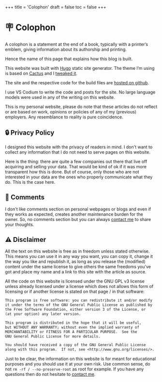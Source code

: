 +++
title = 'Colophon'
draft = false
toc = false
+++

# 🪧 Colophon

A colophon is a statement at the end of a book, typically with a printer’s emblem, giving information about its authorship and printing.

Hence the name of this page that explains how this blog is built.

This website was built with [Hugo](https://gohugo.io/) static site generator.
The theme I’m using is based on [Cactus](https://github.com/monkeyWzr/hugo-theme-cactus) and
I [tweaked it](https://github.com/thatmlopsguy/hugo-theme-cactus2).

The site and the respective code for the build files are [hosted on github](https://github.com/thatmlopsguy/thatmlopsguy.github.io).

I use VS Codium to write the code and posts for the site. No large language models were used in any of the writing on this website.

This is my personal website, please do note that these articles do not reflect or are based on work, opinions or policies
of any of my (previous) employers. Any resemblance to reality is pure coincidence.

## 🔒 Privacy Policy

I designed this website with the privacy of readers in mind. I don't want to collect any information
that I do not need to serve pages on this website.

Here is the thing: there are quite a few companies out there that live off acquiring and selling your data.
That would be kind of ok if it was more transparent how this is done. But of course, only those who are not
interested in your data are the ones who properly communicate what they do. This is the case here.

## 📮 Comments

I don't like comments section on personal webpages or blogs and even if they works as expected,
creates another maintenance burden for the owner.
So, no comments section but you can always [contact me](contact.md) to share your thoughts.

## ⚠️ Disclaimer

All the text on this website is free as in freedom unless stated otherwise. This means you can use
it in any way you want, you can copy it, change it the way you like and republish it, as long as you
release the (modified) content under the same license to give others the same freedoms you've got and
place my name and a link to this site with the article as source.

All the code on this website is licensed under the GNU GPL v3 license unless already licensed under
a license which does not allows this form of licensing or if another license is stated on that page
/ in that software:

```txt
This program is free software: you can redistribute it and/or modify
it under the terms of the GNU General Public License as published by
the Free Software Foundation, either version 3 of the License, or
(at your option) any later version.

This program is distributed in the hope that it will be useful,
but WITHOUT ANY WARRANTY; without even the implied warranty of
MERCHANTABILITY or FITNESS FOR A PARTICULAR PURPOSE.  See the
GNU General Public License for more details.

You should have received a copy of the GNU General Public License
along with this program.  If not, see <http://www.gnu.org/licenses/>.
```

Just to be clear, the information on this website is for meant for educational purposes and you should
use it at your own risk. Use common sense, do not `rm -rf / --no-preserve-root` as root for example.
If you have any questions then do not hesitate to [contact me](contact.md).
